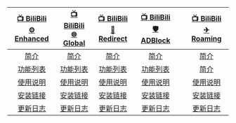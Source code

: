 
| [📺 BiliBili<br>⚙ Enhanced](./⚙-Enhanced) | [📺 BiliBili<br>🌐 Global](./🌐-Global) | [📺 BiliBili<br>🔀 Redirect](./🔀-Redirect) | [📺 BiliBili<br>🛡️ ADBlock](./🛡-ADBlock) | | [📺 BiliBili<br>✈ Roaming](./✈-Roaming) |
| :---: | :---: | :---: | :---: | :---: | :---: |
| [简介](./⚙-Enhanced#简介) | [简介](./🌐-Global#简介) | [简介](./🔀-Redirect#简介) | [简介](./🛡-ADBlock#简介) | | [简介](./✈-Roaming#简介) |
| [功能列表](.i/⚙-Enhanced#功能列表) | [功能列表](./🌐-Global#功能列表) | [功能列表](./🔀-Redirect#功能列表) | [功能列表](./🛡-ADBlock#功能列表) | | [简介](./✈-Roaming#简介) |
| [使用说明](./⚙-Enhanced#使用方式) | [使用说明](./🌐-Global#使用方式) | [使用说明](./🔀-Redirect#使用方式) | [使用说明](./🛡-ADBlock#使用说明) | | [使用说明](./✈-Roaming#使用方式) |
| [安装链接](./⚙-Enhanced#安装链接) | [安装链接](./🌐-Global#安装链接) | [安装链接](./🔀-Redirect#安装链接) | [安装链接](./🛡-ADBlock#安装链接) | | [安装链接](./✈-Roaming#安装链接) |
| [更新日志](./⚙-Enhanced#更新日志) | [更新日志](./🌐-Global#更新日志) | [更新日志](./🔀-Redirect#更新日志) | [更新日志](./🛡-ADBlock#更新日志) | | [更新日志](./✈-Roaming#更新日志) |

